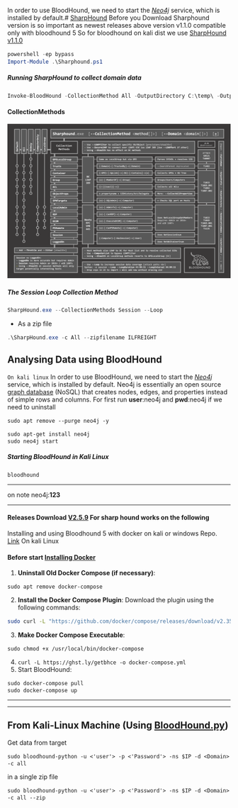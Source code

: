 In order to use BloodHound, we need to start the [_Neo4j_](https://neo4j.com/) service, which is installed by default.# [SharpHound](https://support.bloodhoundenterprise.io/hc/en-us/articles/17481151861019-SharpHound-Community-Edition)
Before you Download Sharphound version is so important as newest releases above version v1.1.0 compatible only with bloodhound 5
So for bloodhound on kali dist we use [SharpHound v1.1.0](https://github.com/SpecterOps/SharpHound/releases/tag/v1.1.0) 

``` powershell
powershell -ep bypass
Import-Module .\Sharphound.ps1
```
##### Running SharpHound to collect domain data
``` powershell
Invoke-BloodHound -CollectionMethod All -OutputDirectory C:\temp\ -OutputPrefix "corp_audit"
```
#### CollectionMethods
![Pasted image](https://github.com/MGamalCYSEC/Active-Directory-Enumeration-and-Attacks/blob/main/AD%20Enumeration/Pasted%20image%2020241225121647.png)
##### The Session Loop Collection Method
``` powershell
SharpHound.exe --CollectionMethods Session --Loop
```
- As a zip file
``` powershell
.\SharpHound.exe -c All --zipfilename ILFREIGHT
```
## Analysing Data using **BloodHound**
`On kali linux`
In order to use BloodHound, we need to start the [_Neo4j_](https://neo4j.com/) service, which is installed by default.
Neo4j is essentially an open source [graph database](https://en.wikipedia.org/wiki/Graph_database) (NoSQL) that creates nodes, edges, and properties instead of simple rows and columns.
For first run **user**:neo4j and **pwd**:neo4j
if we need to uninstall 
``` shell
sudo apt remove --purge neo4j -y
```

``` shell
sudo apt-get install neo4j
sudo neo4j start
```
##### Starting BloodHound in Kali Linux
``` shell
bloodhound
```
---
on note neo4j:**123**

---
#### Releases Download [V2.5.9](https://github.com/SpecterOps/SharpHound/releases) For sharp hound works on the following
Installing and using Bloodhound 5 with docker on kali or windows 
Repo. [Link](https://github.com/SpecterOps/BloodHound) 
On kali Linux 
#### Before start [Installing Docker](https://www.kali.org/docs/containers/installing-docker-on-kali/)
1. **Uninstall Old Docker Compose (if necessary)**:
``` shell
sudo apt remove docker-compose
```
2. **Install the Docker Compose Plugin**: Download the plugin using the following commands:
``` bash
sudo curl -L "https://github.com/docker/compose/releases/download/v2.35.1/docker-compose-$(uname -s)-$(uname -m)" -o /usr/local/bin/docker-compose
```
3. **Make Docker Compose Executable**:
``` shell
sudo chmod +x /usr/local/bin/docker-compose
```
4. `curl -L https://ghst.ly/getbhce -o docker-compose.yml`
5. Start BloodHound:
``` shell
sudo docker-compose pull
sudo docker-compose up
```
---
---
## From Kali-Linux Machine (Using [BloodHound.py](https://www.kali.org/tools/bloodhound.py/))

Get data from target
```
sudo bloodhound-python -u <'user'> -p <'Password'> -ns $IP -d <Domain> -c all
```
in a single zip file
```
sudo bloodhound-python -u <'user'> -p <'Password'> -ns $IP -d <Domain> -c all --zip
```

